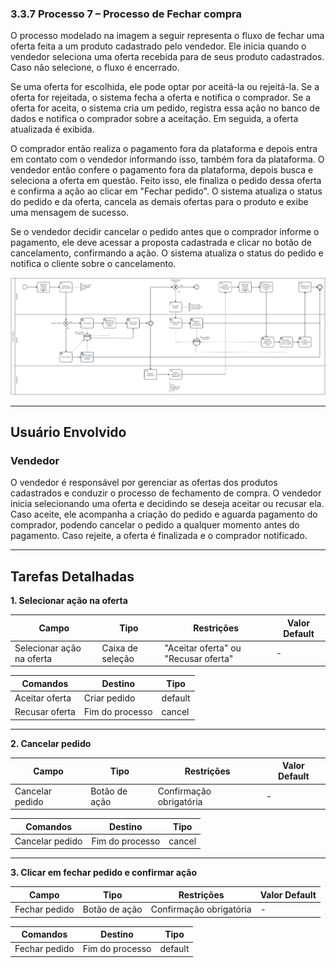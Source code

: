 ### 3.3.7 Processo 7 – Processo de Fechar compra

O processo modelado na imagem a seguir representa o fluxo de fechar uma oferta feita a um produto cadastrado pelo vendedor. Ele inicia quando o vendedor seleciona uma oferta recebida para de seus produto cadastrados. Caso não selecione, o fluxo é encerrado. 

Se uma oferta for escolhida, ele pode optar por aceitá-la ou rejeitá-la. Se a oferta for rejeitada, o sistema fecha a oferta e notifica o comprador. Se a oferta for aceita, o sistema cria um pedido, registra essa ação no banco de dados e notifica o comprador sobre a aceitação. Em seguida, a oferta atualizada é exibida.

O comprador então realiza o pagamento fora da plataforma e depois entra em contato com o vendedor informando isso, também fora da plataforma. O vendedor então confere o pagamento fora da plataforma, depois busca e seleciona a oferta em questão. Feito isso, ele finaliza o pedido dessa oferta e confirma a ação ao clicar em "Fechar pedido". O sistema atualiza o status do pedido e da oferta, cancela as demais ofertas para o produto e exibe uma mensagem de sucesso.

Se o vendedor decidir cancelar o pedido antes que o comprador informe o pagamento, ele deve acessar a proposta cadastrada e clicar no botão de cancelamento, confirmando a ação. O sistema atualiza o status do pedido e notifica o cliente sobre o cancelamento.

![Processo de Fechar compra](../images/processo07-fechar-compra.png "Modelo BPMN do Processo 7.")

---

## **Usuário Envolvido**

### **Vendedor**
O vendedor é responsável por gerenciar as ofertas dos produtos cadastrados e conduzir o processo de fechamento de compra. O vendedor inicia selecionando uma oferta e decidindo se deseja aceitar ou recusar ela. Caso aceite, ele acompanha a criação do pedido e aguarda pagamento do comprador, podendo cancelar o pedido a qualquer momento antes do pagamento. Caso rejeite, a oferta é finalizada e o comprador notificado.

---

## **Tarefas Detalhadas**

**1. Selecionar ação na oferta**

| **Campo** |  **Tipo**       | **Restrições** | **Valor Default** |
| ---    | ---  | ---      | --- |
| Selecionar ação na oferta | Caixa de seleção   | "Aceitar oferta" ou "Recusar oferta" | - |

| **Comandos**         |  **Destino**                   | **Tipo** |
| ---                  | ---                            | ---               |
| Aceitar oferta | Criar pedido | default           |
| Recusar oferta | Fim do processo | cancel           |
---

**2. Cancelar pedido**

| **Campo** |  **Tipo**       | **Restrições** | **Valor Default** |
| ---    | ---  | ---      | --- |
| Cancelar pedido | Botão de ação | Confirmação obrigatória | - |


| **Comandos**         |  **Destino**                   | **Tipo** |
| ---                  | ---                            | ---               |
| Cancelar pedido | Fim do processo | cancel           |

---
**3. Clicar em fechar pedido e confirmar ação**

| **Campo** |  **Tipo**       | **Restrições** | **Valor Default** |
| ---    | ---  | ---      | --- |
| Fechar pedido | Botão de ação | Confirmação obrigatória | - |

| **Comandos**         |  **Destino**                   | **Tipo** |
| ---                  | ---                            | ---               |
| Fechar pedido | Fim do processo | default           |


